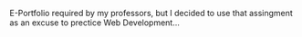E-Portfolio required by my professors, but I decided to use that assingment as an excuse to prectice Web Development...
